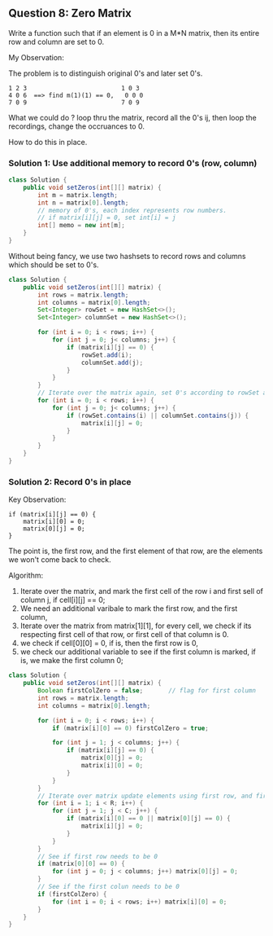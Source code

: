 ## Question 8: Zero Matrix

Write a function such that if an element is 0 in a M\*N matrix, then its entire row and column are set to 0.

My Observation:

The problem is to distinguish original 0's and later set 0's.

```
1 2 3                          1 0 3
4 0 6  ==> find m(1)(1) == 0,   0 0 0
7 0 9                          7 0 9
```

What we could do ? loop thru the matrix, record all the 0's ij, then loop the recordings, change the occruances to 0.

How to do this in place.

### Solution 1: Use additional memory to record 0's (row, column)

```java
class Solution {
    public void setZeros(int[][] matrix) {
        int m = matrix.length;
        int n = matrix[0].length;
        // memory of 0's, each index represents row numbers.
        // if matrix[i][j] = 0, set int[i] = j
        int[] memo = new int[m];
    }
}
```

Without being fancy, we use two hashsets to record rows and columns which should be set to 0's.

```java
class Solution {
    public void setZeros(int[][] matrix) {
        int rows = matrix.length;
        int columns = matrix[0].length;
        Set<Integer> rowSet = new HashSet<>();
        Set<Integer> columnSet = new HashSet<>();

        for (int i = 0; i < rows; i++) {
            for (int j = 0; j< columns; j++) {
                if (matrix[i][j] == 0) {
                    rowSet.add(i);
                    columnSet.add(j);
                }
            }
        }
        // Iterate over the matrix again, set 0's according to rowSet and columnSet
        for (int i = 0; i < rows; i++) {
            for (int j = 0; j< columns; j++) {
                if (rowSet.contains(i) || columnSet.contains(j)) {
                    matrix[i][j] = 0;
                }
            }
        }
    }
}
```

### Solution 2: Record 0's in place

Key Observation:

```
if (matrix[i][j] == 0) {
    matrix[i][0] = 0;
    matrix[0][j] = 0;
}
```

The point is, the first row, and the first element of that row, are the elements we won't come back to check.

Algorithm:

1. Iterate over the matrix, and mark the first cell of the row i and first sell of column j, if cell[i][j] == 0;
2. We need an additional varibale to mark the first row, and the first column,
3. Iterate over the matrix from matrix[1][1], for every cell, we check if its respecting first cell of that row, or first cell of that column is 0.
4. we check if cell[0][0] = 0, if is, then the first row is 0,
5. we check our additional variable to see if the first column is marked, if is, we make the first column 0;

```java
class Solution {
    public void setZeros(int[][] matrix) {
        Boolean firstColZero = false;       // flag for first column
        int rows = matrix.length;
        int columns = matrix[0].length;

        for (int i = 0; i < rows; i++) {
            if (matrix[i][0] == 0) firstColZero = true;

            for (int j = 1; j < columns; j++) {
                if (matrix[i][j] == 0) {
                    matrix[0][j] = 0;
                    matrix[i][0] = 0;
                }
            }
        }
        // Iterate over matrix update elements using first row, and first column
        for (int i = 1; i < R; i++) {
            for (int j = 1; j < C; j++) {
                if (matrix[i][0] == 0 || matrix[0][j] == 0) {
                    matrix[i][j] = 0;
                }
            }
        }
        // See if first row needs to be 0
        if (matrix[0][0] == 0) {
            for (int j = 0; j < columns; j++) matrix[0][j] = 0;
        }
        // See if the first colun needs to be 0
        if (firstColZero) {
            for (int i = 0; i < rows; i++) matrix[i][0] = 0;
        }
    }
}
```
